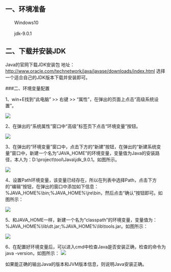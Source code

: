 ## 一、环境准备
　　Windows10

　　jdk-9.0.1

## 二、下载并安装JDK

Java的官网下载JDK安装包
地址：http://www.oracle.com/technetwork/java/javase/downloads/index.html
选择一个适合自己的JDK版本下载并安装即可。

###二、环境变量配置

1、win+E找到“此电脑” >> 右键 >> “属性”，在弹出的页面上点击“高级系统设置”。

![](https://i.imgur.com/x4PY27c.png)

2、在弹出的“系统属性”窗口中“高级”标签页下点击“环境变量”按钮。

![](https://i.imgur.com/jJJELQ6.png)


3、在弹出的“环境变量”窗口中，点击下方的“新建”按钮，在弹出的“新建系统变量”窗口中，新建一个名为“JAVA_HOME”的环境变量，变量值为Java的安装路径，本人为：D:\project\tool\Java\jdk_9.0.1。如图所示。

![](https://i.imgur.com/AmpvUDO.png)


4、设置Path环境变量，该变量已经存在，所以在列表中选择Path，点击下方的“编辑”按钮，在弹出的窗口中添加如下信息：%JAVA_HOME%\bin;%JAVA_HOME%\jre\bin，然后点击“确认”按钮即可。如图所示：

![](https://i.imgur.com/eSQUEQW.png)

5、和JAVA_HOME一样，新建一个名为“classpath”的环境变量，变量值为：%JAVA_HOME%\lib\dt.jar;%JAVA_HOME%\lib\tools.jar。如图所示：

![](https://i.imgur.com/JQi6pnk.png)

6、在配置好环境变量后，可以进入cmd中检查Java是否安装正确，检查的命令为 java -version，如图所示：
![](https://i.imgur.com/ZdNenJK.png)

如果能正确的输出Java的版本和JVM版本信息，则说明Java安装正确。

